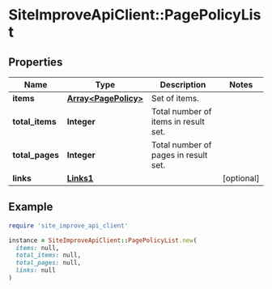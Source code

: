 # SiteImproveApiClient::PagePolicyList

## Properties

| Name | Type | Description | Notes |
| ---- | ---- | ----------- | ----- |
| **items** | [**Array&lt;PagePolicy&gt;**](PagePolicy.md) | Set of items. |  |
| **total_items** | **Integer** | Total number of items in result set. |  |
| **total_pages** | **Integer** | Total number of pages in result set. |  |
| **links** | [**Links1**](Links1.md) |  | [optional] |

## Example

```ruby
require 'site_improve_api_client'

instance = SiteImproveApiClient::PagePolicyList.new(
  items: null,
  total_items: null,
  total_pages: null,
  links: null
)
```


